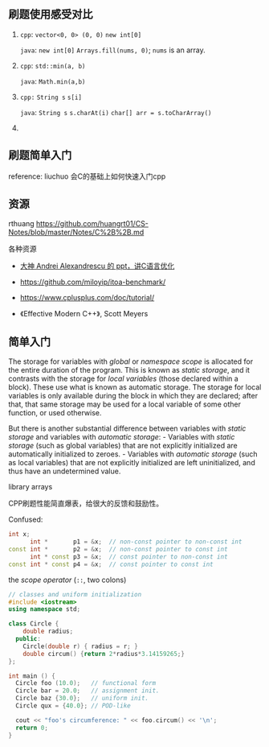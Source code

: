 ## 刷题使用感受对比

1. `cpp`: `vector<0, 0> (0, 0)`    `new int[0]`  

   `java`: `new int[0]` `Arrays.fill(nums, 0)`; `nums` is an array.

2. `cpp`: `std::min(a, b)`

   `java`: `Math.min(a,b)`

3. `cpp:` `String s` `s[i]`

   `java`: `String s` `s.charAt(i)`   `char[] arr = s.toCharArray()`

4. 

##  刷题简单入门

reference: liuchuo 会C的基础上如何快速入门cpp



## 资源

rthuang https://github.com/huangrt01/CS-Notes/blob/master/Notes/C%2B%2B.md

各种资源

- [大神 Andrei Alexandrescu 的 ppt，讲C语言优化](https://www.slideshare.net/andreialexandrescu1/three-optimization-tips-for-c-15708507)
- https://github.com/miloyip/itoa-benchmark/
- https://www.cplusplus.com/doc/tutorial/

- 《Effective Modern C++》, Scott Meyers

## 简单入门

The storage for variables with *global* or *namespace scope* is allocated for the entire duration of the program. This is known as *static storage*, and it contrasts with the storage for *local variables* (those declared within a block). These use what is known as automatic  storage. The storage for local variables is only available during the  block in which they are declared; after that, that same storage may be  used for a local variable of some other function, or used otherwise.

But there is another substantial difference between variables with *static storage* and variables with *automatic storage*:
 \- Variables with *static storage* (such as global variables) that are not explicitly initialized are automatically initialized to zeroes.
 \- Variables with *automatic storage* (such as local variables) that are not explicitly initialized are left uninitialized, and thus have an undetermined value.

library arrays

CPP刷题性能简直爆表，给很大的反馈和鼓励性。

Confused:

```c++
int x;
      int *       p1 = &x;  // non-const pointer to non-const int
const int *       p2 = &x;  // non-const pointer to const int
      int * const p3 = &x;  // const pointer to non-const int
const int * const p4 = &x;  // const pointer to const int 
```

the *scope operator* (`::`, two colons)

```cpp
// classes and uniform initialization
#include <iostream>
using namespace std;

class Circle {
    double radius;
  public:
    Circle(double r) { radius = r; }
    double circum() {return 2*radius*3.14159265;}
};

int main () {
  Circle foo (10.0);   // functional form
  Circle bar = 20.0;   // assignment init.
  Circle baz {30.0};   // uniform init.
  Circle qux = {40.0}; // POD-like

  cout << "foo's circumference: " << foo.circum() << '\n';
  return 0;
}
```

